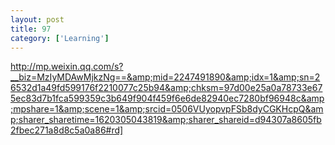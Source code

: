 ```yaml
---
layout: post
title: 97
category: ['Learning']
---
```


http://mp.weixin.qq.com/s?__biz=MzIyMDAwMjkzNg==&amp;mid=2247491890&amp;idx=1&amp;sn=26532d1a49fd599176f2210077c25b94&amp;chksm=97d00e25a0a78733e675ec83d7b1fca599359c3b649f904f459f6e6de82940ec7280bf96948c&amp;mpshare=1&amp;scene=1&amp;srcid=0506VUyopvpFSb8dyCGKHcpQ&amp;sharer_sharetime=1620305043819&amp;sharer_shareid=d94307a8605fb2fbec271a8d8c5a0a86#rd]


